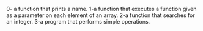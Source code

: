 0- a function that prints a name.
1-a function that executes a function given as a parameter on each element of an array.
2-a function that searches for an integer.
3-a program that performs simple operations.
